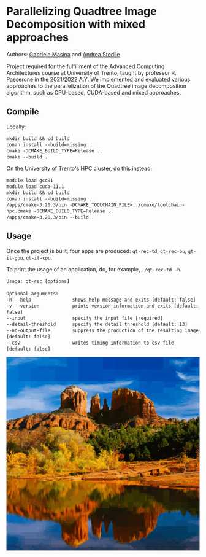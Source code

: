 # Parallelizing Quadtree Image Decomposition with mixed approaches

Authors: [Gabriele Masina](https://github.com/masinag) and [Andrea Stedile](https://github.com/andreastedile)

Project required for the fulfillment of the Advanced Computing Architectures course
at University of Trento, taught by professor R. Passerone in the 2021/2022 A.Y. We implemented and evaluated various
approaches to the parallelization of the Quadtree image decomposition algorithm, such as CPU-based, CUDA-based and
mixed approaches.

## Compile

Locally:

```shell
mkdir build && cd build
conan install --build=missing ..
cmake -DCMAKE_BUILD_TYPE=Release ..
cmake --build .
```

On the University of Trento's HPC cluster, do this instead:

```shell
module load gcc91
module load cuda-11.1
mkdir build && cd build
conan install --build=missing ..
/apps/cmake-3.20.3/bin -DCMAKE_TOOLCHAIN_FILE=../cmake/toolchain-hpc.cmake -DCMAKE_BUILD_TYPE=Release ..
/apps/cmake-3.20.3/bin --build .
```

## Usage

Once the project is built, four apps are produced: `qt-rec-td`, `qt-rec-bu`, `qt-it-gpu`, `qt-it-cpu`.

To print the usage of an application, do, for example, `./qt-rec-td -h`.

```shell
Usage: qt-rec [options] 

Optional arguments:
-h --help               shows help message and exits [default: false]
-v --version            prints version information and exits [default: false]
--input                 specify the input file [required]
--detail-threshold      specify the detail threshold [default: 13]
--no-output-file        suppress the production of the resulting image [default: false]
--csv                   writes timing information to csv file [default: false]
```

![Demo](https://github.com/andreastedile/aca/blob/master/demo/result.gif)
